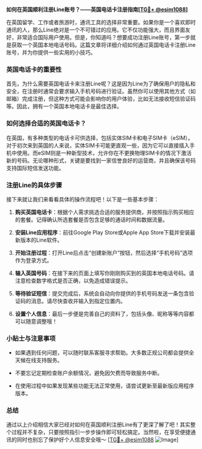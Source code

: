**如何在英国顺利注册Line账号？——英国电话卡注册指南[[TG💪+ @esim1088](https://t.me/s/esim1088)]**

在英国留学、工作或者旅游时，通讯工具的选择非常重要。如果你是一个喜欢即时通讯的人，那么Line绝对是一个不可错过的应用。它不仅功能强大，而且界面友好，非常适合国际用户使用。但是，你知道吗？想要成功注册Line账号，第一步就是获取一个英国本地电话号码。这篇文章将详细介绍如何通过英国电话卡注册Line账号，并为你提供一些实用的小技巧。

### 英国电话卡的重要性

首先，为什么需要英国电话卡来注册Line呢？这是因为Line为了确保用户的隐私和安全，在注册时通常会要求输入手机号码进行验证。虽然你可以使用其他方式（如邮箱）完成注册，但这种方式可能会影响你的用户体验，比如无法接收短信验证码等。因此，拥有一个英国本地电话卡是最佳选择。

### 如何选择合适的英国电话卡？

在英国，有多种类型的电话卡可供选择，包括实体SIM卡和电子SIM卡（eSIM）。对于初次来到英国的人来说，实体SIM卡可能更直观一些，因为它可以直接插入手机中使用。而eSIM则是一种新型技术，允许你在不更换物理SIM卡的情况下激活新的号码。无论哪种形式，关键是要找到一家信誉良好的运营商，并且确保该号码支持国际短信发送功能。

### 注册Line的具体步骤

接下来就让我们来看看具体的操作流程吧！以下是一些基本步骤：

1. **购买英国电话卡**：根据个人需求挑选合适的服务提供商，并按照指示购买相应的套餐。记得确认所选套餐是否包含足够的通话时间和数据流量。
   
2. **安装Line应用程序**：前往Google Play Store或Apple App Store下载并安装最新版本的Line软件。

3. **开始注册过程**：打开Line后点击“创建新账户”按钮，然后选择“手机号码”选项作为登录方式。

4. **输入英国号码**：在接下来的页面上填写你刚刚购买到的英国本地电话号码。请注意检查数字格式是否正确，以免造成错误提示。

5. **等待验证短信**：提交完成后，系统会自动向你提供的手机号码发送一条包含验证码的消息。请尽快查收并输入到指定位置内。

6. **设置个人信息**：最后一步便是完善自己的资料了，包括头像、昵称等等内容都可以随意调整哦！

### 小贴士与注意事项

- 如果遇到任何问题，可以随时联系客服寻求帮助。大多数正规公司都会提供全天候在线支持服务。
  
- 不要忘记定期检查账户余额情况，避免因欠费而导致服务中断。
  
- 在使用过程中如果发现某些功能无法正常使用，请尝试更新至最新版应用程序版本。

### 总结

通过以上介绍相信大家已经对如何在英国顺利注册Line有了更深了解了吧！其实整个过程并不复杂，只要按照指引一步步操作即可轻松搞定。当然啦，在享受便捷通讯的同时也别忘了保护好个人信息安全哦～ [[TG💪+ @esim1088](https://t.me/s/esim1088) ![Image](https://i.postimg.cc/4NQfJmqS/Snipaste-2025-05-13-00-14-12.png)]